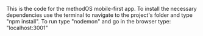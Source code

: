 This is the code for the methodOS mobile-first app.
To install the necessary dependencies use the terminal to navigate to the project's folder and type "npm install".
To run type "nodemon" and go in the browser type: "localhost:3001"
